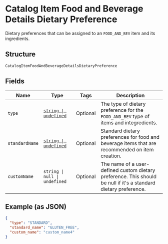 
# Catalog Item Food and Beverage Details Dietary Preference

Dietary preferences that can be assigned to an `FOOD_AND_BEV` item and its ingredients.

## Structure

`CatalogItemFoodAndBeverageDetailsDietaryPreference`

## Fields

| Name | Type | Tags | Description |
|  --- | --- | --- | --- |
| `type` | [`string \| undefined`](../../doc/models/catalog-item-food-and-beverage-details-dietary-preference-type.md) | Optional | The type of dietary preference for the `FOOD_AND_BEV` type of items and integredients. |
| `standardName` | [`string \| undefined`](../../doc/models/catalog-item-food-and-beverage-details-dietary-preference-standard-dietary-preference.md) | Optional | Standard dietary preferences for food and beverage items that are recommended on item creation. |
| `customName` | `string \| null \| undefined` | Optional | The name of a user-defined custom dietary preference. This should be null if it's a standard dietary preference. |

## Example (as JSON)

```json
{
  "type": "STANDARD",
  "standard_name": "GLUTEN_FREE",
  "custom_name": "custom_name4"
}
```

